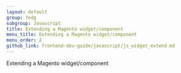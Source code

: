 ```yaml
---
layout: default
group: fedg
subgroup: Javascript
title: Extending a Magento widget/component
menu_title: Extending a Magento widget/component
menu_order: 2
github_link: frontend-dev-guide/javascript/js_widget_extend.md
---
```



Extending a Magento widget/component